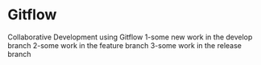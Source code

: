 # Gitflow
Collaborative Development using Gitflow
1-some new work in the develop branch
2-some work in the feature branch
3-some work in the release branch